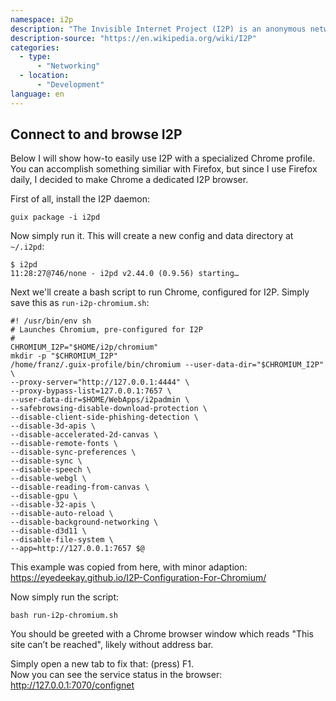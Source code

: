 ```yaml
---
namespace: i2p
description: "The Invisible Internet Project (I2P) is an anonymous network layer (implemented as a mix network) that allows for censorship-resistant, peer-to-peer communication. "
description-source: "https://en.wikipedia.org/wiki/I2P"
categories:
  - type:
      - "Networking"
  - location:
      - "Development"
language: en
---
```


## Connect to and browse I2P

Below I will show how-to easily use I2P with a specialized Chrome profile. You can accomplish something similiar with Firefox, but since I use Firefox daily, I decided to make Chrome a dedicated I2P browser.

First of all, install the I2P daemon:

```
guix package -i i2pd
```

Now simply run it. This will create a new config and data directory at `~/.i2pd`:

```
$ i2pd
11:28:27@746/none - i2pd v2.44.0 (0.9.56) starting…
```

Next we'll create a bash script to run Chrome, configured for I2P. Simply save this as `run-i2p-chromium.sh`:

```
#! /usr/bin/env sh
# Launches Chromium, pre-configured for I2P
#
CHROMIUM_I2P="$HOME/i2p/chromium"
mkdir -p "$CHROMIUM_I2P"
/home/franz/.guix-profile/bin/chromium --user-data-dir="$CHROMIUM_I2P" \
--proxy-server="http://127.0.0.1:4444" \
--proxy-bypass-list=127.0.0.1:7657 \
--user-data-dir=$HOME/WebApps/i2padmin \
--safebrowsing-disable-download-protection \
--disable-client-side-phishing-detection \
--disable-3d-apis \
--disable-accelerated-2d-canvas \
--disable-remote-fonts \
--disable-sync-preferences \
--disable-sync \
--disable-speech \
--disable-webgl \
--disable-reading-from-canvas \
--disable-gpu \
--disable-32-apis \
--disable-auto-reload \
--disable-background-networking \
--disable-d3d11 \
--disable-file-system \
--app=http://127.0.0.1:7657 $@
```

This example was copied from here, with minor adaption: https://eyedeekay.github.io/I2P-Configuration-For-Chromium/

Now simply run the script:

```
bash run-i2p-chromium.sh
```

You should be greeted with a Chrome browser window which reads "This site can’t be reached", likely without address bar. 

Simply open a new tab to fix that: (press) F1. 
<br/>Now you can see the service status in the browser: http://127.0.0.1:7070/confignet
